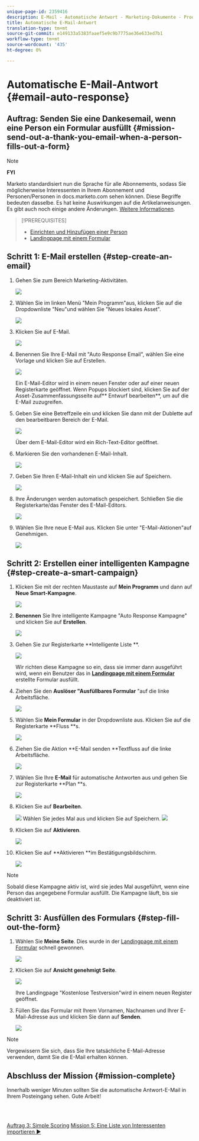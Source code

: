 ```yaml
---
unique-page-id: 2359416
description: E-Mail - Automatische Antwort - Marketing-Dokumente - Produktdokumentation
title: Automatische E-Mail-Antwort
translation-type: tm+mt
source-git-commit: e149133a5383faaef5e9c9b7775ae36e633ed7b1
workflow-type: tm+mt
source-wordcount: '435'
ht-degree: 0%

---
```



# Automatische E-Mail-Antwort {#email-auto-response}

## Auftrag: Senden Sie eine Dankesemail, wenn eine Person ein Formular ausfüllt {#mission-send-out-a-thank-you-email-when-a-person-fills-out-a-form}

>[!NOTE]
>
>**FYI**
>
>Marketo standardisiert nun die Sprache für alle Abonnements, sodass Sie möglicherweise Interessenten in Ihrem Abonnement und Personen/Personen in docs.marketo.com sehen können. Diese Begriffe bedeuten dasselbe. Es hat keine Auswirkungen auf die Artikelanweisungen. Es gibt auch noch einige andere Änderungen. [Weitere Informationen](http://docs.marketo.com/display/DOCS/Updates+to+Marketo+Terminology).

>[!PREREQUISITES]
>
>* [Einrichten und Hinzufügen einer Person](get-set-up-and-add-a-person.md)
>* [Landingpage mit einem Formular](landing-page-with-a-form.md)

>



## Schritt 1: E-Mail erstellen {#step-create-an-email}

1. Gehen Sie zum Bereich Marketing-Aktivitäten.

   ![](assets/one-2.png)

1. Wählen Sie im linken Menü &quot;Mein Programm&quot;aus, klicken Sie auf die Dropdownliste &quot;Neu&quot;und wählen Sie &quot;Neues lokales Asset&quot;.

   ![](assets/two-3.png)

1. Klicken Sie auf E-Mail.

   ![](assets/three-2.png)

1. Benennen Sie Ihre E-Mail mit &quot;Auto Response Email&quot;, wählen Sie eine Vorlage und klicken Sie auf Erstellen.

   ![](assets/four-1.png)

   Ein E-Mail-Editor wird in einem neuen Fenster oder auf einer neuen Registerkarte geöffnet. Wenn Popups blockiert sind, klicken Sie auf der Asset-Zusammenfassungsseite auf** Entwurf bearbeiten**, um auf die E-Mail zuzugreifen.

1. Geben Sie eine Betreffzeile ein und klicken Sie dann mit der Dublette auf den bearbeitbaren Bereich der E-Mail.

   ![](assets/five-2.png)

   Über dem E-Mail-Editor wird ein Rich-Text-Editor geöffnet.

1. Markieren Sie den vorhandenen E-Mail-Inhalt.

   ![](assets/six-2.png)

1. Geben Sie Ihren E-Mail-Inhalt ein und klicken Sie auf Speichern.

   ![](assets/seven-2.png)

1. Ihre Änderungen werden automatisch gespeichert. Schließen Sie die Registerkarte/das Fenster des E-Mail-Editors.

   ![](assets/eight-1.png)

1. Wählen Sie Ihre neue E-Mail aus. Klicken Sie unter &quot;E-Mail-Aktionen&quot;auf Genehmigen.

   ![](assets/image2014-9-24-11-3a55-3a16.png)

## Schritt 2: Erstellen einer intelligenten Kampagne {#step-create-a-smart-campaign}

1. Klicken Sie mit der rechten Maustaste auf **Mein Programm** und dann auf **Neue Smart-Kampagne**.

   ![](assets/image2014-9-24-11-3a56-3a13.png)

1. **Benennen** Sie Ihre intelligente Kampagne &quot;Auto Response Kampagne&quot; und klicken Sie auf **Erstellen**.

   ![](assets/image2014-9-24-11-3a56-3a25.png)

1. Gehen Sie zur Registerkarte **Intelligente Liste **.

   ![](assets/image2014-9-24-11-3a56-3a38.png)

   Wir richten diese Kampagne so ein, dass sie immer dann ausgeführt wird, wenn ein Benutzer das in [**Landingpage mit einem Formular**](landing-page-with-a-form.md) erstellte Formular ausfüllt.

1. Ziehen Sie den **Auslöser &quot;Ausfüllbares Formular** &quot;auf die linke Arbeitsfläche.

   ![](assets/image2014-9-24-11-3a57-3a18.png)

1. Wählen Sie **Mein Formular** in der Dropdownliste aus. Klicken Sie auf die Registerkarte **Fluss **s.

   ![](assets/image2014-9-24-11-3a57-3a29.png)

1. Ziehen Sie die Aktion **E-Mail senden **Textfluss auf die linke Arbeitsfläche.

   ![](assets/image2014-9-24-11-3a57-3a41.png)

1. Wählen Sie Ihre **E-Mail** für automatische Antworten aus und gehen Sie zur Registerkarte **Plan **s.

   ![](assets/image2014-9-24-11-3a57-3a53.png)

1. Klicken Sie auf **Bearbeiten**.

   ![](assets/8.png)
Wählen Sie jedes Mal aus und klicken Sie auf Speichern.
   ![](assets/9.png)

1. Klicken Sie auf **Aktivieren**.

   ![](assets/10.png)

1. Klicken Sie auf **Aktivieren **im Bestätigungsbildschirm.

   ![](assets/11.png)

>[!NOTE]
>
>Sobald diese Kampagne aktiv ist, wird sie jedes Mal ausgeführt, wenn eine Person das angegebene Formular ausfüllt. Die Kampagne läuft, bis sie deaktiviert ist.

## Schritt 3: Ausfüllen des Formulars {#step-fill-out-the-form}

1. Wählen Sie **Meine Seite**. Dies wurde in der [Landingpage mit einem Formular](landing-page-with-a-form.md) schnell gewonnen.

   ![](assets/image2014-9-24-12-3a0-3a8.png)

1. Klicken Sie auf **Ansicht genehmigt Seite**.

   ![](assets/image2014-9-24-12-3a0-3a18.png)

   Ihre Landingpage &quot;Kostenlose Testversion&quot;wird in einem neuen Register geöffnet.

1. Füllen Sie das Formular mit Ihrem Vornamen, Nachnamen und Ihrer E-Mail-Adresse aus und klicken Sie dann auf **Senden**.

   ![](assets/image2014-9-24-12-3a0-3a28.png)

>[!NOTE]
>
>Vergewissern Sie sich, dass Sie Ihre tatsächliche E-Mail-Adresse verwenden, damit Sie die E-Mail erhalten können.

## Abschluss der Mission {#mission-complete}

Innerhalb weniger Minuten sollten Sie die automatische Antwort-E-Mail in Ihrem Posteingang sehen. Gute Arbeit!

<br> 

[Auftrag 3: Simple Scoring](simple-scoring.md) [Mission 5: Eine Liste von Interessenten importieren ►](import-a-list-of-people.md)